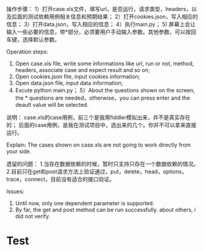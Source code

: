 ﻿操作步骤：
1）打开case.xls文件，填写url，是否运行，请求类型，headers，以及后面的测试依赖用例相关信息和预期结果；
2）打开cookies.json，写入相应的信息；
3）打开data.json，写入相应的信息；
4）执行main.py；
5) 屏幕上会让输入一些必要的信息，带*部分，必须要用户手动输入参数。其他参数，可以按回车键，选择默认参数。

Operation steps:
1) Open case.xls file, write some informations like url, run or not, method, headers, associate case and expect result and so on;
2) Open cookies.json file, input cookies information;
3) Open data.json file, input data information;
4) Excute python main.py；
5）About the questions shown on the screen, the * questions are needed，otherwise，you can press enter and the deault value will be selected.


说明：
case.xls的case用例，前三个是我用fiddler模拟出来，并不是真实存在的；
后面的case用例，是我在测试项目中，选出来的几个。你并不可以拿来直接运行。

Explain:
The cases shown on case.xls are not going to work directly from your side.


遗留的问题：
1.当存在数据依赖的时候，暂时只支持只存在一个数据依赖的情况。
2.目前只在get和post请求方法上验证通过，put，delete，head，options，trace，connect，目前没有适合的接口验证。


Issues:
1. Until now, only one dependent parameter is supported.
2. By far, the get and post method can be run successfully. about others, i did not verify.













# Test
